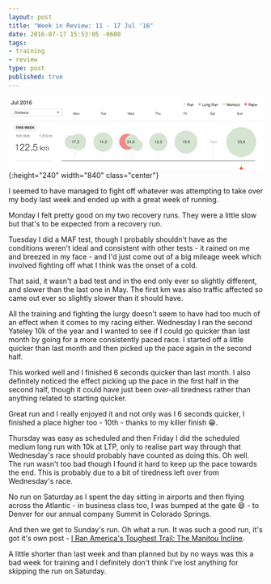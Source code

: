 ```yaml
---
layout: post
title: "Week in Review: 11 - 17 Jul '16"
date: 2016-07-17 15:53:05 -0600
tags:
- training
- review
type: post
published: true
---
```


![Week in Review: 11 - 17 Jul '16](/assets/week-in-review-11-17Jul16.png){:height="240" width="840" class="center"}

I seemed to have managed to fight off whatever was attempting to take over my body last week and ended up with a great week of running.

Monday I felt pretty good on my two recovery runs.  They were a little slow but that's to be expected from a recovery run.

Tuesday I did a MAF test, though I probably shouldn't have as the conditions weren't ideal and consistent with other tests - it rained on me and breezed in my face - and I'd just come out of a big mileage week which involved fighting off what I think was the onset of a cold.

That said, it wasn't a bad test and in the end only ever so slightly different, and slower than the last one in May. The first km was also traffic affected so came out ever so slightly slower than it should have.

All the training and fighting the lurgy doesn't seem to have had too much of an effect when it comes to my racing either. Wednesday I ran the second Yateley 10k of the year and I wanted to see if I could go quicker than last month by going for a more consistently paced race. I started off a little quicker than last month and then picked up the pace again in the second half.

This worked well and I finished 6 seconds quicker than last month. I also definitely noticed the effect picking up the pace in the first half in the second half, though it could have just been over-all tiredness rather than anything related to starting quicker.

Great run and I really enjoyed it and not only was I 6 seconds quicker, I finished a place higher too - 10th - thanks to my killer finish :grin:.

Thursday was easy as scheduled and then Friday I did the scheduled medium long run with 10k at LTP, only to realise part way through that Wednesday's race should probably have counted as doing this.  Oh well.  The run wasn't too bad though I found it hard to keep up the pace towards the end.  This is probably due to a bit of tiredness left over from Wednesday's race.

No run on Saturday as I spent the day sitting in airports and then flying across the Atlantic - in business class too, I was bumped at the gate :smile: - to Denver for our annual company Summit in Colorado Springs.

And then we get to Sunday's run.  Oh what a run. It was such a good run, it's got it's own post - [I Ran America's Toughest Trail: The Manitou Incline](/i-ran-the-americas-toughest-trail).

A little shorter than last week and than planned but by no ways was this a bad week for training and I definitely don't think I've lost anything for skipping the run on Saturday.
